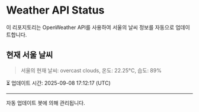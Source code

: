 
# Weather API Status

이 리포지토리는 OpenWeather API를 사용하여 서울의 날씨 정보를 자동으로 업데이트합니다.

## 현재 서울 날씨
> 서울의 현재 날씨: overcast clouds, 온도: 22.25°C, 습도: 89%

⏳ 업데이트 시간: 2025-09-08 17:12:17 (UTC)

---
자동 업데이트 봇에 의해 관리됩니다.
